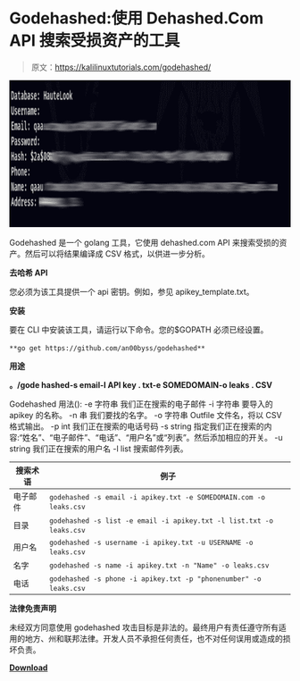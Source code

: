 # Godehashed:使用 Dehashed.Com API 搜索受损资产的工具

> 原文：<https://kalilinuxtutorials.com/godehashed/>

[![Godehashed : Tool That Uses The Dehashed.Com API To Search For Compromised Assets](img/e67367916093e84603de91ae8682322d.png "Godehashed : Tool That Uses The Dehashed.Com API To Search For Compromised Assets")](https://1.bp.blogspot.com/-O6_QQ4oacjE/YF5ZSwDa5BI/AAAAAAAAIpc/QtKch9nZWJs3CgetLlKU6A-SklzX0sLpQCLcBGAsYHQ/s728/Godehashed.png)

Godehashed 是一个 golang 工具，它使用 dehashed.com API 来搜索受损的资产。然后可以将结果编译成 CSV 格式，以供进一步分析。

**去哈希 API**

您必须为该工具提供一个 api 密钥。例如，参见 apikey_template.txt。

**安装**

要在 CLI 中安装该工具，请运行以下命令。您的$GOPATH 必须已经设置。

`**go get https://github.com/an00byss/godehashed**`

**用途**

**。/gode hashed-s email-I API key . txt-e SOMEDOMAIN-o leaks . CSV**

Godehashed 用法():
-e 字符串
我们正在搜索的电子邮件
-i 字符串
要导入的 apikey 的名称。
-n 串
我们要找的名字。
-o 字符串
Outfile 文件名，将以 CSV 格式输出。
-p int
我们正在搜索的电话号码
-s string
指定我们正在搜索的内容:“姓名”、“电子邮件”、“电话”、“用户名”或“列表”。然后添加相应的开关。
-u string
我们正在搜索的用户名
-l list
搜索邮件列表。

| 搜索术语 | 例子 |
| --- | --- |
| 电子邮件 | `godehashed -s email -i apikey.txt -e SOMEDOMAIN.com -o leaks.csv` |
| 目录 | `godehashed -s list -e email -i apikey.txt -l list.txt -o leaks.csv` |
| 用户名 | `godehashed -s username -i apikey.txt -u USERNAME -o leaks.csv` |
| 名字 | `godehashed -s name -i apikey.txt -n "Name" -o leaks.csv` |
| 电话 | `godehashed -s phone -i apikey.txt -p "phonenumber" -o leaks.csv` |

**法律免责声明**

未经双方同意使用 godehashed 攻击目标是非法的。最终用户有责任遵守所有适用的地方、州和联邦法律。开发人员不承担任何责任，也不对任何误用或造成的损坏负责。

[**Download**](https://github.com/an00byss/godehashed)